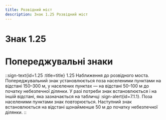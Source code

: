 ```yaml
---
title: Розвідний міст
description: Знак 1.25 Розвідний міст
---
```

# Знак 1.25
# Попереджувальні знаки
::sign-text{id=1.25 :title=title}
1.25 Наближення до розвідного моста.
Попереджувальний знак установлюється поза населеними пунктами на відстані 150–300 м, у населених пунктах — на відстані 50–100 м до початку небезпечної ділянки. У разі потреби знак встановлюється і на іншій відстані, яка зазначається на табличці :sign-alert{id=7.1.1}.
Поза населеними пунктами знак повторюється. Наступний знак встановлюється на відстані щонайменше 50 м до початку небезпечної ділянки.
::